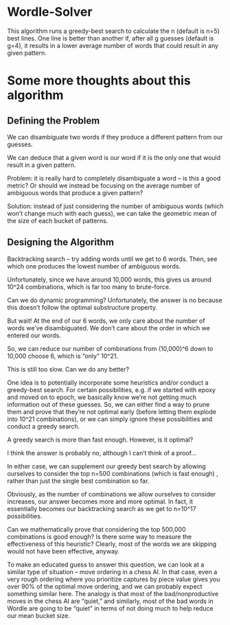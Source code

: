 # Wordle-Solver
This algorithm runs a greedy-best search to calculate the n (default is n=5) best lines. One line is better than another if, after all g guesses (default is g=4), it results in a lower average number of words that could result in any given pattern. 

# Some more thoughts about this algorithm
## Defining the Problem
We can disambiguate two words if they produce a different pattern from our guesses. 

We can deduce that a given word is our word if it is the only one that would result in a given pattern. 

Problem: it is really hard to completely disambiguate a word – is this a good metric? Or should we instead be focusing on the average number of ambiguous words that produce a given pattern?

Solution: instead of just considering the number of ambiguous words (which won’t change much with each guess), we can take the geometric mean of the size of each bucket of patterns. 

## Designing the Algorithm
Backtracking search – try adding words until we get to 6 words. Then, see which one produces the lowest number of ambiguous words. 

Unfortunately, since we have around 10,000 words, this gives us around 10^24 combinations, which is far too many to brute-force. 

Can we do dynamic programming? Unfortunately, the answer is no because this doesn’t follow the optimal substructure property. 

But wait! At the end of our 6 words, we only care about the number of words we’ve disambiguated. We don’t care about the order in which we entered our words. 

So, we can reduce our number of combinations from (10,000)^6 down to 10,000 choose 6, which is “only” 10^21. 

This is still too slow. Can we do any better?

One idea is to potentially incorporate some heuristics and/or conduct a greedy-best search. For certain possibilities, e.g. if we started with epoxy and moved on to epoch, we basically know we’re not getting much information out of these guesses. So, we can either find a way to prune them and prove that they’re not optimal early (before letting them explode into 10^21 combinations), or we can simply ignore these possibilities and conduct a greedy search. 

A greedy search is more than fast enough. However, is it optimal?

I think the answer is probably no, although I can’t think of a proof…

In either case, we can supplement our greedy best search by allowing ourselves to consider the top n=500 combinations (which is fast enough) , rather than just the single best combination so far. 

Obviously, as the number of combinations we allow ourselves to consider increases, our answer becomes more and more optimal. In fact, it essentially becomes our backtracking search as we get to n=10^17 possibilities. 

Can we mathematically prove that considering the top 500,000 combinations is good enough? Is there some way to measure the effectiveness of this heuristic? Clearly, most of the words we are skipping would not have been effective, anyway. 

To make an educated guess to answer this question, we can look at a similar type of situation – move ordering in a chess AI. In that case, even a very rough ordering where you prioritize captures by piece value gives you over 90% of the optimal move ordering, and we can probably expect something similar here. The analogy is that most of the bad/nonproductive moves in the chess AI are “quiet,” and similarly, most of the bad words in Wordle are going to be “quiet” in terms of not doing much to help reduce our mean bucket size. 
